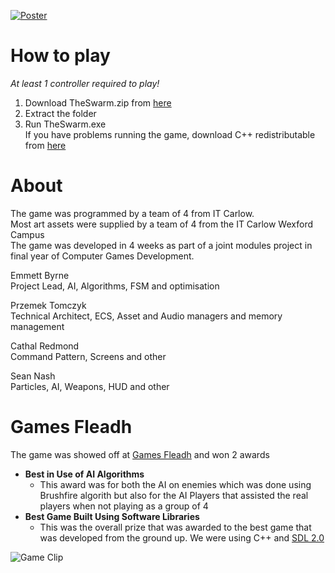 [![Poster](https://github.com/CathalRedmond/SwarmGame/blob/master/Poster/Logo.png)](https://youtu.be/_rqTArqitDU "Trailer")

# How to play
_At least 1 controller required to play!_
1. Download TheSwarm.zip from [here](https://github.com/CathalRedmond/SwarmGame/releases/tag/v1.0)
2. Extract the folder
3. Run TheSwarm.exe\
If you have problems running the game, download C++ redistributable from [here](https://aka.ms/vs/16/release/vc_redist.x86.exe)

# About
The game was programmed by a team of 4 from IT Carlow.\
Most art assets were supplied by a team of 4 from the IT Carlow Wexford Campus\
The game was developed in 4 weeks as part of a joint modules project in final year of Computer Games Development.

Emmett Byrne\
Project Lead, AI, Algorithms, FSM and optimisation

Przemek Tomczyk\
Technical Architect, ECS, Asset and Audio managers and memory management

Cathal Redmond\
Command Pattern, Screens and other

Sean Nash\
Particles, AI, Weapons, HUD and other

# Games Fleadh
The game was showed off at [Games Fleadh](http://gamesfleadh.ie/) and won 2 awards
* **Best in Use of AI Algorithms**
  * This award was for both the AI on enemies which was done using Brushfire algorith but also for the AI Players that assisted the real players when not playing as a group of 4
* **Best Game Built Using Software Libraries**
  * This was the overall prize that was awarded to the best game that was developed from the ground up. We were using C++ and [SDL 2.0](https://www.libsdl.org/)

![Game Clip](https://github.com/CathalRedmond/SwarmGame/blob/master/shortgif.gif)
